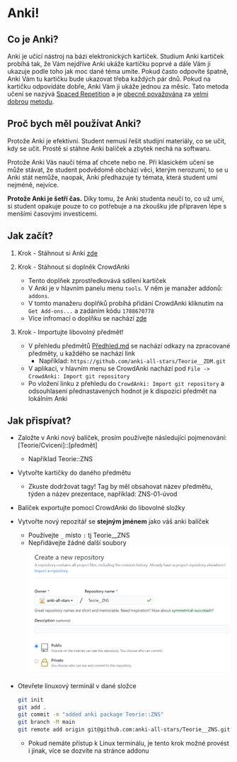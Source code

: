 # Anki! 

## Co je Anki?

Anki je učící nástroj na bázi elektronických kartiček. Studium Anki kartiček probíhá tak, že Vám nejdříve Anki ukáže kartičku poprvé a dále Vám ji ukazuje podle toho jak moc dané téma umíte. Pokud často odpovíte špatně, Anki Vám tu kartičku bude ukazovat třeba každých pár dnů. Pokud na kartičku odpovídáte dobře, Anki Vám ji ukáže jednou za měsíc. Tato metoda učení se nazývá [Spaced Repetition](https://en.wikipedia.org/wiki/Spaced_repetition) a je [obecně považována](https://www.ncbi.nlm.nih.gov/pmc/articles/PMC5126970/) za [velmi dobrou](http://psychnet.wustl.edu/coglab/wp-content/uploads/2015/01/2007-Is-expanded.pdf) [metodu](https://www.theguardian.com/education/2016/jan/23/spaced-repetition-a-hack-to-make-your-brain-store-information).

## Proč bych měl používat Anki?

Protože Anki je efektivní. Student nemusí řešit studijní materiály, co se učit, kdy se učit. Prostě si stáhne Anki balíček a zbytek nechá na softwaru.

Protože Anki Vás naučí téma ať chcete nebo ne. Při klasickém učení se může stávat, že student podvědomě obchází věci, kterým nerozumí, to se u Anki stát nemůže, naopak, Anki předhazuje ty témata, která student umí nejméně, nejvíce.

**Protože Anki je šetří čas.** Díky tomu, že Anki studenta neučí to, co už umí, si student opakuje pouze to co potřebuje a na zkoušku jde připraven lépe s menšími časovými investicemi.

## Jak začít?

1. Krok - Stáhnout si Anki [zde](https://apps.ankiweb.net/)

2. Krok - Stáhnout si doplněk CrowdAnki
	- Tento doplňek zprostředkovává sdílení kartiček
	- V Anki je v hlavním panelu menu `tools`. V něm je manažer addonů: `addons`.
	- V tomto manažeru doplňků probíhá přidání CrowdAnki kliknutím na `Get Add-ons...` a zadáním kódu `1788670778`
	- Více infromací o doplňku se nachází [zde](https://ankiweb.net/shared/info/1788670778)

3. Krok - Importujte libovolný předmět!
	- V přehledu předmětů [Předhled.md](Prehled.md) se nachází odkazy na zpracované předměty, u každého se nachází link
		- Například: `https://github.com/anki-all-stars/Teorie__ZDM.git`
	- V aplikaci, v hlavním menu se CrowdAnki nachází pod `File -> CrowdAnki: Import git repository`
	- Po vložení linku z přehledu do `CrowdAnki: Import git repository` a odsouhlasení přednastavených hodnot je k dispozici předmět na lokálním Anki

## Jak přispívat?

- Založte v Anki nový balíček, prosím používejte následující pojmenování: [Teorie/Cviceni]::[předmět]
    - Například Teorie::ZNS

- Vytvořte kartičky do daného předmětu
    - Zkuste dodržovat tagy! Tag by měl obsahovat název předmětu, týden a název prezentace, například: ZNS-01-úvod

- Balíček exportujte pomocí CrowdAnki do libovolné složky

- Vytvořte nový repozitář se **stejným jménem** jako váš anki balíček
    - Používejte `_` místo `:` tj Teorie\_\_ZNS
    - Nepřidávejte žádné další soubory
            ![ANKI%20f1ecc4c302ba44549cd9e18abdb432f8/Untitled%202.png](ANKI%20f1ecc4c302ba44549cd9e18abdb432f8/Untitled%202.png)

- Otevřete linuxový terminál v dané složce

    ```bash
    git init
    git add .
    git commit -m "added anki package Teorie::ZNS"  
    git branch -M main
    git remote add origin git@github.com:anki-all-stars/Teorie__ZNS.gitgit push -u origin main
    ```

    - Pokud nemáte přístup k Linux terminálu, je tento krok možné provést i jinak, více se dozvíte na stránce addonu
